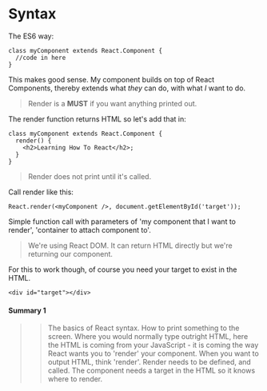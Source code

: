 # Syntax

The ES6 way:
```
class myComponent extends React.Component {
  //code in here
}
```

This makes good sense. My component builds on top of React Components, thereby extends what _they_ can do, with what _I_ want to do.

>Render is a **MUST** if you want anything printed out.

The render function returns HTML so let's add that in:
```
class myComponent extends React.Component {
  render() {
    <h2>Learning How To React</h2>;
  }
}
```

>Render does not print until it's called.

Call render like this:

`React.render(<myComponent />, document.getElementById('target'));`

Simple function call with parameters of 'my component that I want to render', 'container to attach component to'. 

>We're using React DOM. It can return HTML directly but we're returning our component.

For this to work though, of course you need your target to exist in the HTML.

`<div id="target"></div>`

#### Summary 1

>>The basics of React syntax. How to print something to the screen. Where you would normally type outright HTML, here the HTML is coming from your JavaScript - it is coming the way React wants you to 'render' your component. When you want to output HTML, think 'render'. Render needs to be defined, and called. The component needs a target in the HTML so it knows where to render.


